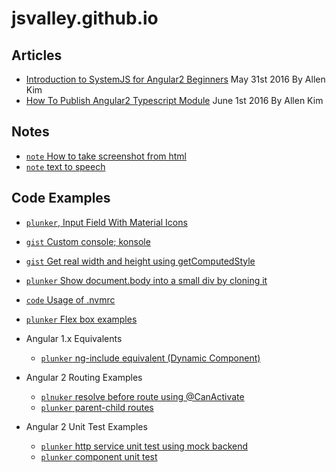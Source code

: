 # jsvalley.github.io


## Articles
  * [Introduction to SystemJS for Angular2 Beginners](systemjs-in-angular2.md) May 31st 2016 By Allen Kim
  * [How To Publish Angular2 Typescript Module](how-to-publish-ng2-module-with-typescript-ready.md) June 1st 2016 By Allen Kim

## Notes
  * [`note` How to take screenshot from html](https://gist.github.com/allenhwkim/f1979ae601a955cbb406e35a61650beb)
  * [`note` text to speech](https://developer.mozilla.org/en-US/docs/Web/API/SpeechSynthesis/speak)
  
## Code Examples
  * [`plunker`, Input Field With Material Icons](http://plnkr.co/edit/8WH6vS?p=preview)
  * [`gist` Custom console; konsole](https://gist.github.com/allenhwkim/ceebbfa66771be0b8aedadd73e715d7b)
  * [`gist` Get real width and height using getComputedStyle](https://gist.github.com/allenhwkim/86f498bef85e65f36189e00c746d4167)
  * [`plunker` Show document.body into a small div by cloning it](http://plnkr.co/edit/k27ph6?p=preview)
  * [`code` Usage of .nvmrc](https://gist.github.com/allenhwkim/04f6285e9855b51572d863c698782f34)
  * [`plunker` Flex box examples](http://plnkr.co/edit/lxx7QCwZbeZyyUtwiCym?p=preview)
  * Angular 1.x Equivalents
    * [`plunker` ng-include equivalent (Dynamic Component)](http://plnkr.co/edit/L4lymg?p=preview)
  * Angular 2 Routing Examples
    * [`plnuker` resolve before route using @CanActivate](http://plnkr.co/edit/St5US5?p=preview)
    * [`plunker` parent-child routes](http://plnkr.co/edit/St5US5?p=preview)
     
  * Angular 2 Unit Test Examples
    * [`plunker` http service unit test using mock backend](https://plnkr.co/edit/a71wxC?p=preview)
    * [`plunker` component unit test](https://plnkr.co/edit/a71wxC?p=preview)



